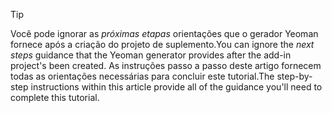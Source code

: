 > [!TIP]
> <span data-ttu-id="9d716-101">Você pode ignorar as *próximas etapas* orientações que o gerador Yeoman fornece após a criação do projeto de suplemento.</span><span class="sxs-lookup"><span data-stu-id="9d716-101">You can ignore the *next steps* guidance that the Yeoman generator provides after the add-in project's been created.</span></span> <span data-ttu-id="9d716-102">As instruções passo a passo deste artigo fornecem todas as orientações necessárias para concluir este tutorial.</span><span class="sxs-lookup"><span data-stu-id="9d716-102">The step-by-step instructions within this article provide all of the guidance you'll need to complete this tutorial.</span></span>